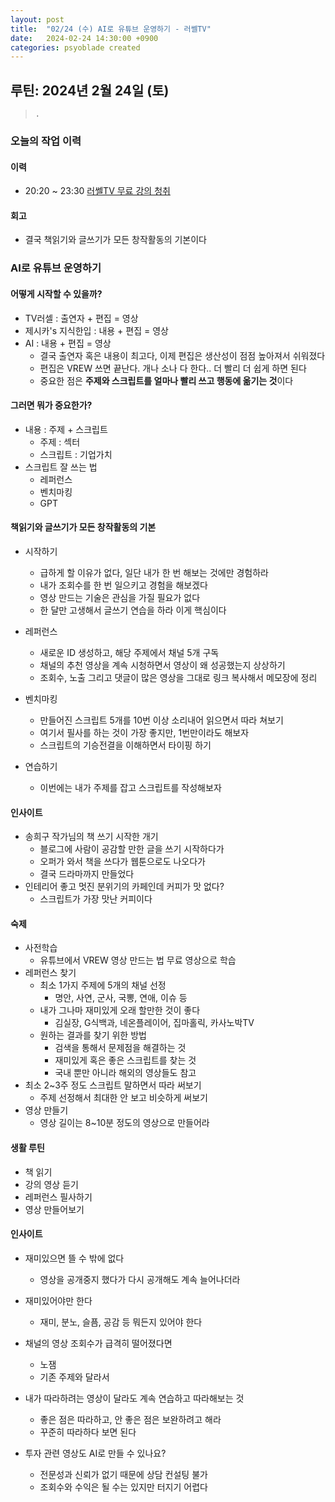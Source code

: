 ```yaml
---
layout: post
title:  "02/24 (수) AI로 유튜브 운영하기 - 러쎌TV"
date:   2024-02-24 14:30:00 +0900
categories: psyoblade created
---
```


## 루틴: 2024년 2월 24일 (토)

>     .

### 오늘의 작업 이력

#### 이력

* 20:20 ~ 23:30 [러쎌TV 무료 강의 청취](https://www.youtube.com/watch?v=uTTuiMWIkIA)

#### 회고

* 결국 책읽기와 글쓰기가 모든 창작활동의 기본이다

### AI로 유튜브 운영하기

#### 어떻게 시작할 수 있을까?

* TV러셀 : 출연자 + 편집 = 영상
* 제시카's 지식한입 : 내용 + 편집 = 영상
* AI : 내용 + 편집 = 영상
  * 결국 출연자 혹은 내용이 최고다, 이제 편집은 생산성이 점점 높아져서 쉬워졌다
  * 편집은 VREW 쓰면 끝난다. 개나 소나 다 한다.. 더 빨리 더 쉽게 하면 된다
  * 중요한 점은 **주제와 스크립트를 얼마나 빨리 쓰고 행동에 옮기는 것**이다

#### 그러면 뭐가 중요한가?

* 내용 : 주제 + 스크립트
  * 주제 : 섹터
  * 스크립트 : 기업가치
* 스크립트 잘 쓰는 법
  * 레퍼런스
  * 벤치마킹
  * GPT

#### 책읽기와 글쓰기가 모든 창작활동의 기본

* 시작하기
  * 급하게 할 이유가 없다, 일단 내가 한 번 해보는 것에만 경험하라
  * 내가 조회수를 한 번 일으키고 경험을 해보겠다
  * 영상 만드는 기술은 관심을 가질 필요가 없다
  * 한 달만 고생해서 글쓰기 연습을 하라 이게 핵심이다
* 레퍼런스
  * 새로운 ID 생성하고, 해당 주제에서 채널 5개 구독
  * 채널의 추천 영상을 계속 시청하면서 영상이 왜 성공했는지 상상하기
  * 조회수, 노출 그리고 댓글이 많은 영상을 그대로 링크 복사해서 메모장에 정리
* 벤치마킹
  * 만들어진 스크립트 5개를 10번 이상 소리내어 읽으면서 따라 쳐보기
  * 여기서 필사를 하는 것이 가장 좋지만, 1번만이라도 해보자
  * 스크립트의 기승전결을 이해하면서 타이핑 하기

* 연습하기
  * 이번에는 내가 주제를 잡고 스크립트를 작성해보자

#### 인사이트

* 송희구 작가님의 책 쓰기 시작한 개기
  * 블로그에 사람이 공감할 만한 글을 쓰기 시작하다가
  * 오퍼가 와서 책을 쓰다가 웹툰으로도 나오다가
  * 결국 드라마까지 만들었다
* 인테리어 좋고 멋진 분위기의 카페인데 커피가 맛 없다?
  * 스크립트가 가장 맛난 커피이다

#### 숙제

* 사전학습
  * 유튜브에서 VREW 영상 만드는 법 무료 영상으로 학습
* 레퍼런스 찾기
  * 최소 1가지 주제에 5개의 채널 선정
    * 명안, 사연, 군사, 국뽕, 연애, 이슈 등
  * 내가 그나마 재미있게 오래 할만한 것이 좋다
    * 김실장, G식백과, 네온플레이어, 집마홀릭, 카사노박TV
  * 원하는 결과를 찾기 위한 방법
    * 검색을 통해서 문제점을 해결하는 것
    * 재미있게 혹은 좋은 스크립트를 찾는 것
    * 국내 뿐만 아니라 해외의 영상들도 참고
* 최소 2~3주 정도 스크립트 말하면서 따라 써보기 
  * 주제 선정해서 최대한 안 보고 비슷하게 써보기
* 영상 만들기
  * 영상 길이는 8~10분 정도의 영상으로 만들어라

#### 생활 루틴

* 책 읽기
* 강의 영상 듣기
* 레퍼런스 필사하기
* 영상 만들어보기

#### 인사이트

* 재미있으면 뜰 수 밖에 없다
  * 영상을 공개중지 했다가 다시 공개해도 계속 늘어나더라
* 재미있어야만 한다
  * 재미, 분노, 슬픔, 공감 등 뭐든지 있어야 한다
* 채널의 영상 조회수가 급격히 떨어졌다면
  * 노잼
  * 기존 주제와 달라서
* 내가 따라하려는 영상이 달라도 계속 연습하고 따라해보는 것
  * 좋은 점은 따라하고, 안 좋은 점은 보완하려고 해라
  * 꾸준히 따라하다 보면 된다

* 투자 관련 영상도 AI로 만들 수 있나요?
  * 전문성과 신뢰가 없기 때문에 상담 컨설팅 불가
  * 조회수와 수익은 될 수는 있지만 터지기 어렵다